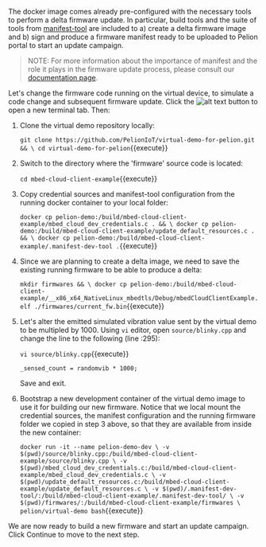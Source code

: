 The docker image comes already pre-configured with the necessary tools to perform a delta firmware update. In particular, build tools and the suite of tools from [manifest-tool](https://github.com/PelionIoT/manifest-tool) are included to a) create a delta firmware image and b) sign and produce a firmware manifest ready to be uploaded to Pelion portal to start an update campaign. 

> NOTE: For more information about the importance of manifest and the role it plays in the firmware update process, please consult our [documentation page](https://developer.pelion.com/docs/device-management/current/updating-firmware/firmware-manifests.html).

Let's change the firmware code running on the virtual device, to simulate a code change and subsequent firmware update. Click the ![alt text](https://i.ibb.co/GsHTHLc/katacoda-plus-icon.png "Plus") button to open a new terminal tab. Then:

1. Clone the virtual demo repository locally:

    `git clone https://github.com/PelionIoT/virtual-demo-for-pelion.git && \
    cd virtual-demo-for-pelion`{{execute}}

2. Switch to the directory where the 'firmware' source code is located:

    `cd mbed-cloud-client-example`{{execute}}

3. Copy credential sources and manifest-tool configuration from the running docker container to your local folder:

    `docker cp pelion-demo:/build/mbed-cloud-client-example/mbed_cloud_dev_credentials.c . && \
    docker cp pelion-demo:/build/mbed-cloud-client-example/update_default_resources.c . && \
    docker cp pelion-demo:/build/mbed-cloud-client-example/.manifest-dev-tool .`{{execute}}

4. Since we are planning to create a delta image, we need to save the existing running firmware to be able to produce a delta:

    `mkdir firmwares && \
    docker cp pelion-demo:/build/mbed-cloud-client-example/__x86_x64_NativeLinux_mbedtls/Debug/mbedCloudClientExample.elf ./firmwares/current_fw.bin`{{execute}}

5. Let's alter the emitted simulated vibration value sent by the virtual demo to be multipled by 1000. Using `vi` editor, open `source/blinky.cpp` and change the line to the following (line :295):

    `vi source/blinky.cpp`{{execute}}

    ```
    _sensed_count = randomvib * 1000;
    ```

    Save and exit.

6. Bootstrap a new development container of the virtual demo image to use it for building our new firmware. Notice that we local mount the credential sources, the manifest configuration and the running firmware folder we copied in step 3 above, so that they are available from inside the new container:

    `docker run -it --name pelion-demo-dev \
    -v $(pwd)/source/blinky.cpp:/build/mbed-cloud-client-example/source/blinky.cpp \
    -v $(pwd)/mbed_cloud_dev_credentials.c:/build/mbed-cloud-client-example/mbed_cloud_dev_credentials.c \
    -v $(pwd)/update_default_resources.c:/build/mbed-cloud-client-example/update_default_resources.c \
    -v $(pwd)/.manifest-dev-tool/:/build/mbed-cloud-client-example/.manifest-dev-tool/ \
    -v $(pwd)/firmwares/:/build/mbed-cloud-client-example/firmwares \
 pelion/virtual-demo bash`{{execute}}

We are now ready to build a new firmware and start an update campaign. Click Continue to move to the next step.
